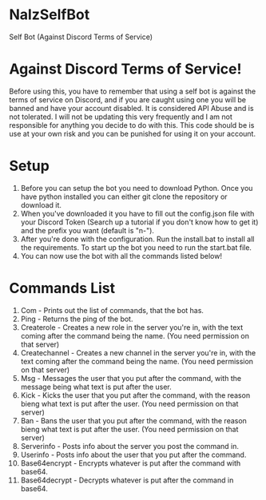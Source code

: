 # NalzSelfBot
Self Bot (Against Discord Terms of Service)


# Against Discord Terms of Service!

Before using this, you have to remember that using a self bot is against the terms of service on Discord, and if you are caught using one you will be banned and have your account disabled. It is considered API Abuse and is not tolerated. I will not be updating this very frequently and I am not responsible for anything you decide to do with this. This code should be is use at your own risk and you can be punished for using it on your account.

# Setup

1. Before you can setup the bot you need to download Python. Once you have python installed you can either git clone the repository or download it.
2. When you've downloaded it you have to fill out the config.json file with your Discord Token (Search up a tutorial if you don't know how to get it) and the prefix you want (default is "n-").
3. After you're done with the configuration. Run the install.bat to install all the requirements. To start up the bot you need to run the start.bat file.
4. You can now use the bot with all the commands listed below!


# Commands List

1. Com - Prints out the list of commands, that the bot has.
2. Ping - Returns the ping of the bot.
3. Createrole - Creates a new role in the server you're in, with the text coming after the command being the name. (You need permission on that server)
4. Createchannel - Creates a new channel in the server you're in, with the text coming after the command being the name. (You need permission on that server)
5. Msg - Messages the user that you put after the command, with the message being what text is put after the user.
6. Kick - Kicks the user that you put after the command, with the reason bieng what text is put after the user. (You need permission on that server)
7. Ban - Bans the user that you put after the command, with the reason bieng what text is put after the user. (You need permission on that server)
8. Serverinfo - Posts info about the server you post the command in.
9. Userinfo - Posts info about the user that you put after the command.
10. Base64encrypt - Encrypts whatever is put after the command with base64.
11. Base64decrypt - Decrypts whatever is put after the command in base64.
